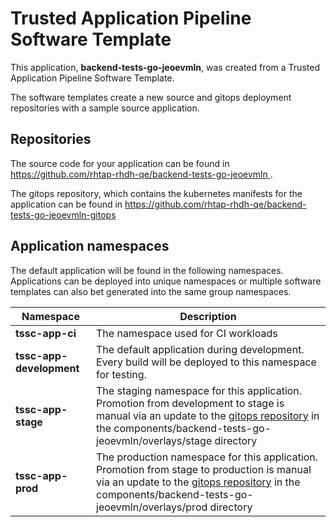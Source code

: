 # Trusted Application Pipeline Software Template

This application, **backend-tests-go-jeoevmln**, was created from a Trusted Application Pipeline Software Template.

The software templates create a new source and gitops deployment repositories with a sample source application. 

## Repositories

The source code for your application can be found in [https://github.com/rhtap-rhdh-qe/backend-tests-go-jeoevmln ](https://github.com/rhtap-rhdh-qe/backend-tests-go-jeoevmln ).
 
The gitops repository, which contains the kubernetes manifests for the application can be found in 
[https://github.com/rhtap-rhdh-qe/backend-tests-go-jeoevmln-gitops ](https://github.com/rhtap-rhdh-qe/backend-tests-go-jeoevmln-gitops ) 

## Application namespaces 

The default application will be found in the following namespaces. Applications can be deployed into unique namespaces or multiple software templates can also bet generated into the same group namespaces.  

|  Namespace   |  Description   |  
| -------- | -------- |
| **tssc-app-ci** | The namespace used for CI workloads |
| **tssc-app-development** | The default application during development. Every build will be deployed to this namespace for testing. |
| **tssc-app-stage** | The staging namespace for this application. Promotion from development to stage is manual via an update to the [gitops repository](https://github.com/rhtap-rhdh-qe/backend-tests-go-jeoevmln-gitops ) in the components/backend-tests-go-jeoevmln/overlays/stage directory |
| **tssc-app-prod** | The production namespace for this application. Promotion from stage to production is manual via an update to the [gitops repository](https://github.com/rhtap-rhdh-qe/backend-tests-go-jeoevmln-gitops ) in the components/backend-tests-go-jeoevmln/overlays/prod directory |